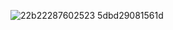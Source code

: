 ![22b22287602523 5dbd29081561d](https://github.com/user-attachments/assets/1fcf00ea-8101-4a2d-916b-cccbbdca8dde)
